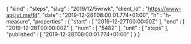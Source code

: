 {
  "kind" : "steps",
  "slug" : "2019/12/5wrwk",
  "client_id" : "https://www-api.jvt.me/fit",
  "date" : "2019-12-28T08:00:01.774+01:00",
  "h" : "h-measure",
  "properties" : {
    "start" : [ "2019-12-27T00:00:00Z" ],
    "end" : [ "2019-12-28T00:00:00Z" ],
    "num" : [ "5482" ],
    "unit" : [ "steps" ],
    "published" : [ "2019-12-28T08:00:01.774+01:00" ]
  }
}
